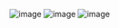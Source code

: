 ![image](https://github.com/ahmdirfn11/UAS_2024_211011401533_Ahmad-irfan-fauzi/assets/154257192/4b56e797-ad35-494d-8194-7982cf8f0bab)
![image](https://github.com/ahmdirfn11/UAS_2024_211011401533_Ahmad-irfan-fauzi/assets/154257192/4c8bd94f-dfa4-4218-baff-9448984be792)
![image](https://github.com/ahmdirfn11/UAS_2024_211011401533_Ahmad-irfan-fauzi/assets/154257192/55437708-5440-459a-9d06-b8e64d2c56d1)


